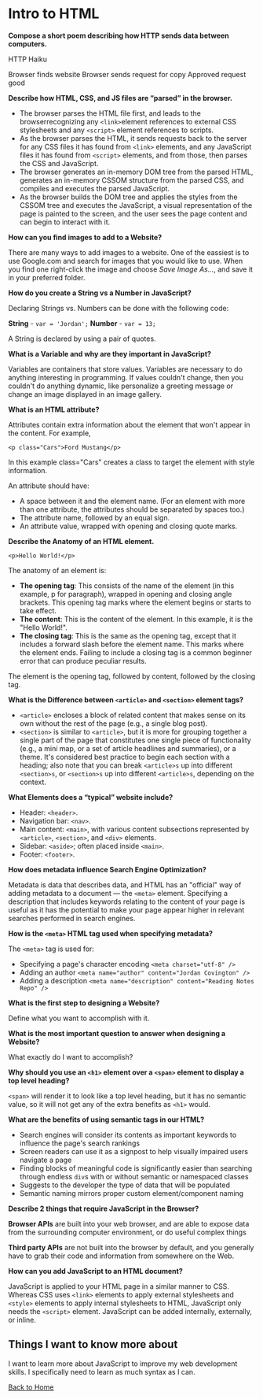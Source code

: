 # Intro to HTML

**Compose a short poem describing how HTTP sends data between computers.**

HTTP Haiku

Browser finds website
Browser sends request for copy
Approved request good

**Describe how HTML, CSS, and JS files are “parsed” in the browser.**

- The browser parses the HTML file first, and leads to the browserrecognizing any `<link>`element references to external CSS stylesheets and any `<script>` element references to scripts.
- As the browser parses the HTML, it sends requests back to the server for any CSS files it has found from `<link>` elements, and any JavaScript files it has found from `<script>` elements, and from those, then parses the CSS and JavaScript.
- The browser generates an in-memory DOM tree from the parsed HTML, generates an in-memory CSSOM structure from the parsed CSS, and compiles and executes the parsed JavaScript.
- As the browser builds the DOM tree and applies the styles from the CSSOM tree and executes the JavaScript, a visual representation of the page is painted to the screen, and the user sees the page content and can begin to interact with it.

**How can you find images to add to a Website?**

There are many ways to add images to a website.  One of the eassiest is to use Google.com and search for images that you would like to use. When you find one right-click the image and choose *Save Image As...*, and save it in your preferred folder.

**How do you create a String vs a Number in JavaScript?**

Declaring Strings vs. Numbers can be done with the following code:

**String** - `var = 'Jordan';`
**Number** - `var = 13;`

A String is declared by using a pair of quotes.

**What is a Variable and why are they important in JavaScript?**

Variables are containers that store values. Variables are necessary to do anything interesting in programming. If values couldn't change, then you couldn't do anything dynamic, like personalize a greeting message or change an image displayed in an image gallery.

**What is an HTML attribute?**

Attributes contain extra information about the element that won't appear in the content. For example,

`<p class="Cars">Ford Mustang</p>`

In this example class="Cars" creates a class to target the element with style information.

An attribute should have:

- A space between it and the element name. (For an element with more than one attribute, the attributes should be separated by spaces too.)
- The attribute name, followed by an equal sign.
- An attribute value, wrapped with opening and closing quote marks.

**Describe the Anatomy of an HTML element.**

`<p>Hello World!</p>`

The anatomy of an element is:

- **The opening tag**: This consists of the name of the element (in this example, p for paragraph), wrapped in opening and closing angle brackets. This opening tag marks where the element begins or starts to take effect.
- **The content**: This is the content of the element. In this example, it is the "Hello World!".
- **The closing tag**: This is the same as the opening tag, except that it includes a forward slash before the element name. This marks where the element ends. Failing to include a closing tag is a common beginner error that can produce peculiar results.

The element is the opening tag, followed by content, followed by the closing tag.

**What is the Difference between `<article>` and `<section>` element tags?**

- `<article>` encloses a block of related content that makes sense on its own without the rest of the page (e.g., a single blog post).
- `<section>` is similar to `<article>`, but it is more for grouping together a single part of the page that constitutes one single piece of functionality (e.g., a mini map, or a set of article headlines and summaries), or a theme. It's considered best practice to begin each section with a heading; also note that you can break `<article>s` up into different `<section>s`, or `<section>s` up into different `<article>s`, depending on the context.

**What Elements does a “typical” website include?**

- Header: `<header>`.
- Navigation bar: `<nav>`.
- Main content: `<main>`, with various content subsections represented by `<article>`, `<section>`, and `<div>` elements.
- Sidebar: `<aside>`; often placed inside `<main>`.
- Footer: `<footer>`.

**How does metadata influence Search Engine Optimization?**

Metadata is data that describes data, and HTML has an "official" way of adding metadata to a document — the `<meta>` element. Specifying a description that includes keywords relating to the content of your page is useful as it has the potential to make your page appear higher in relevant searches performed in search engines.

**How is the `<meta>` HTML tag used when specifying metadata?**

The `<meta>` tag is used for:

- Specifying a page's character encoding `<meta charset="utf-8" />`
- Adding an author `<meta name="author" content="Jordan Covington" />`
- Adding a description `<meta name="description" content="Reading Notes Repo" />`

**What is the first step to designing a Website?**

Define what you want to accomplish with it.

**What is the most important question to answer when designing a Website?**

What exactly do I want to accomplish?

**Why should you use an `<h1>` element over a `<span>` element to display a top level heading?**

`<span>` will render it to look like a top level heading, but it has no semantic value, so it will not get any of the extra benefits as `<h1>` would.

**What are the benefits of using semantic tags in our HTML?**

- Search engines will consider its contents as important keywords to influence the page's search rankings
- Screen readers can use it as a signpost to help visually impaired users navigate a page
- Finding blocks of meaningful code is significantly easier than searching through endless `div`s with or without semantic or namespaced classes
- Suggests to the developer the type of data that will be populated
- Semantic naming mirrors proper custom element/component naming

**Describe 2 things that require JavaScript in the Browser?**

**Browser APIs** are built into your web browser, and are able to expose data from the surrounding computer environment, or do useful complex things

**Third party APIs** are not built into the browser by default, and you generally have to grab their code and information from somewhere on the Web.

**How can you add JavaScript to an HTML document?**

JavaScript is applied to your HTML page in a similar manner to CSS. Whereas CSS uses `<link>` elements to apply external stylesheets and `<style>` elements to apply internal stylesheets to HTML, JavaScript only needs the `<script>` element. JavaScript can be added internally, externally, or inline.

## Things I want to know more about

I want to learn more about JavaScript to improve my web development skills.  I specifically need to learn as much syntax as I can.

[Back to Home](../README.md)
